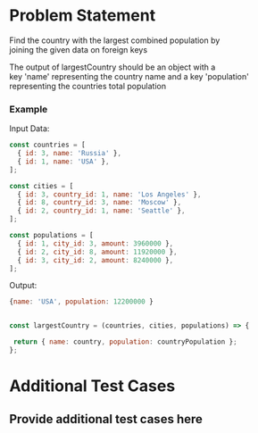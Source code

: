 # Problem Statement
Find the country with the largest combined population by   
joining the given data on foreign keys

The output of largestCountry should be an object with a   
key 'name' representing the country name and a key 'population'   
representing the countries total population   

 ### Example   

 Input Data:
 ```js   
 const countries = [
   { id: 3, name: 'Russia' },
   { id: 1, name: 'USA' },
 ];

 const cities = [
   { id: 3, country_id: 1, name: 'Los Angeles' },
   { id: 8, country_id: 3, name: 'Moscow' },
   { id: 2, country_id: 1, name: 'Seattle' },
 ];

 const populations = [
   { id: 1, city_id: 3, amount: 3960000 },
   { id: 2, city_id: 8, amount: 11920000 },
   { id: 3, city_id: 2, amount: 8240000 },
 ];
```

 Output:   
 ```js
 {name: 'USA', population: 12200000 }


const largestCountry = (countries, cities, populations) => {

  return { name: country, population: countryPopulation };
};

```

# Additional Test Cases

## Provide additional test cases here
